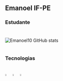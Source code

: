 ## Emanoel IF-PE 
### Estudante
#

![Emanoel10 GitHub stats](https://github-readme-stats.vercel.app/api?username=Emanoel10&show_icons=true&theme=cobalt)

#
###  Tecnologias

<div style="display: inline_block"><br/>
  
  <img width="4%" alighn="center" alt="java" src="https://cdn.icon-icons.com/icons2/2415/PNG/128/java_original_logo_icon_146458.png" />
  
  <img width="4%" alighn="center" alt="Adobe After Effects" src="https://cdn.icon-icons.com/icons2/3053/PNG/128/adobe_after_effects_macos_bigsur_icon_190464.png" />
  
  <img width="4%" alighn="center" alt="Blender 3D" src="https://cdn.icon-icons.com/icons2/195/PNG/128/Blender_23505.png" />
 
